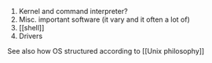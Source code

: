 1. Kernel and command interpreter?
2. Misc. important software (it vary and it often a lot of)
3. [[shell]]
4. Drivers

See also how OS structured according to [[Unix philosophy]]